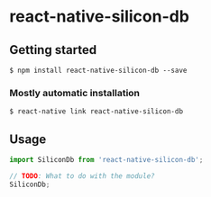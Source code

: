 # react-native-silicon-db

## Getting started

`$ npm install react-native-silicon-db --save`

### Mostly automatic installation

`$ react-native link react-native-silicon-db`

## Usage
```javascript
import SiliconDb from 'react-native-silicon-db';

// TODO: What to do with the module?
SiliconDb;
```
